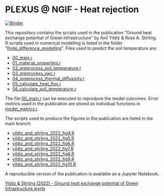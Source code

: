 # PLEXUS @ NGIF - Heat rejection

[![Binder](https://mybinder.org/badge_logo.svg)](https://mybinder.org/v2/gh/yildizanil/ngif_heat_rejection/HEAD)

This repository contains the scripts used in the publication "Ground heat exchange potential of Green Infrastructure" by Anil Yildiz & Ross A. Stirling. R scripts used in numerical modelling is listed in the folder "[finite_difference_modelling](https://github.com/yildizanil/NGIF_HeatRejection/tree/main/finite_difference_modelling)". Files used to predict the soil temperature are:

- [00_main.r](https://github.com/yildizanil/NGIF_HeatRejection/blob/main/finite_difference_modelling/00_main.r)
- [01_material_properties.r](https://github.com/yildizanil/NGIF_HeatRejection/blob/main/finite_difference_modelling/01_material_properties.r)
- [02_preprocess_soil_temperature.r](https://github.com/yildizanil/NGIF_HeatRejection/blob/main/finite_difference_modelling/02_preprocess_soil_temperature.r)
- [03_preprocess_vwc.r](https://github.com/yildizanil/NGIF_HeatRejection/blob/main/finite_difference_modelling/03_preprocess_vwc.r)
- [04_preprocess_thermal_díffusivity.r](https://github.com/yildizanil/NGIF_HeatRejection/blob/main/finite_difference_modelling/04_preprocess_thermal_díffusivity.r)
- [05_calculate_heat_flux.r](https://github.com/yildizanil/NGIF_HeatRejection/blob/main/finite_difference_modelling/05_calculate_heat_flux.r)
- [06_calculate_soil_temperature.r](https://github.com/yildizanil/NGIF_HeatRejection/blob/main/finite_difference_modelling/06_calculate_soil_temperature.r)

The file [00_main.r](https://github.com/yildizanil/NGIF_HeatRejection/blob/main/finite_difference_modelling/00_main.r) can be executed to reproduce the model outcomes. Error metrics used in the publication are stored as individual functions in [model_metrics.r](https://github.com/yildizanil/NGIF_HeatRejection/blob/main/finite_difference_modelling/model_metrics.r).

The scripts used to produce the figures in the publication are listed in the main branch:

- [yildiz_and_stirling_2022_fig4.R](https://github.com/yildizanil/NGIF_HeatRejection/blob/main/figure_scripts/yildiz_and_sirling_2022_fig4.R)
- [yildiz_and_stirling_2022_fig5.R](https://github.com/yildizanil/NGIF_HeatRejection/blob/main/figure_scripts/yildiz_and_sirling_2022_fig5.R)
- [yildiz_and_stirling_2022_fig6.R](https://github.com/yildizanil/NGIF_HeatRejection/blob/main/figure_scripts/yildiz_and_sirling_2022_fig6.R)
- [yildiz_and_stirling_2022_fig7.R](https://github.com/yildizanil/NGIF_HeatRejection/blob/main/figure_scripts/yildiz_and_sirling_2022_fig7.R)
- [yildiz_and_stirling_2022_fig8.R](https://github.com/yildizanil/NGIF_HeatRejection/blob/main/figure_scripts/yildiz_and_sirling_2022_fig8.R)
- [yildiz_and_stirling_2022_fig9.R](https://github.com/yildizanil/NGIF_HeatRejection/blob/main/figure_scripts/yildiz_and_sirling_2022_fig9.R)
- [yildiz_and_stirling_2022_fig10.R](https://github.com/yildizanil/NGIF_HeatRejection/blob/main/figure_scripts/yildiz_and_sirling_2022_fig10.R)

A reproducible version of the publication is available as a Jupyter Notebook.

[Yildiz & Stirling (2022) - Ground heat exchange potential of Green Infrastructure.ipynb](https://github.com/yildizanil/NGIF_HeatRejection/blob/main/Yildiz%20%26%20Stirling%20(2022)%20-%20Ground%20heat%20exchange%20potential%20of%20Green%20Infrastructure.ipynb)